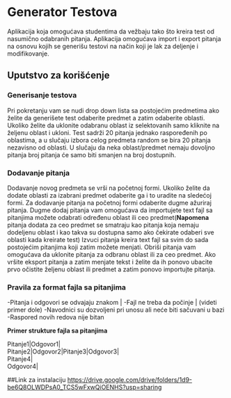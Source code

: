 # Generator Testova
Aplikacija koja omogućava studentima da vežbaju tako što kreira test od nasumično odabranih pitanja.
Aplikacija omogućava import i export pitanja na osnovu kojih se generišu testovi na način koji je lak za deljenje i modifikovanje.

## Uputstvo za korišćenje 
### Generisanje testova
 Pri pokretanju vam se nudi drop down lista sa postojećim predmetima ako želite da generišete test odaberite predmet a zatim odaberite oblasti.
 Ukoliko želite da uklonite odabranu oblast iz selektovanih samo kliknite na željenu oblast i ukloni.
 Test sadrži 20 pitanja jednako raspoređenih po oblastima, a u slučaju izbora celog predmeta random se bira 20 pitanja nezavisno od oblasti.
 U slučaju da neka oblast/predmet nemaju dovoljno pitanja broj pitanja će samo biti smanjen na broj dostupnih.
 
 ### Dodavanje pitanja
 Dodavanje novog predmeta se vrši na početnoj formi.
 Ukoliko želite da dodate oblasti za izabrani predmet odaberite ga i to uradite na sledećoj formi.
 Za dodavanje pitanja na početnoj formi odaberite dugme ažuriraj pitanja.
 Dugme dodaj pitanja vam omogućava da importujete text fajl sa pitanjima možete odabrati određenu oblast ili ceo predmet(**Napomena** pitanja dodata za ceo predmet se  smatraju kao pitanja koja nemaju dodeljenu oblast i kao takva su dostupna samo ako čekirate odaberi sve oblasti kada kreirate test)
 Izvuci pitanja kreira text fajl sa svim do sada postojećim pitanjima koji zatim možete menjati.
 Obriši pitanja vam omogućava da uklonite pitanja za odbranu oblast ili za ceo predmet. Ako vršite eksport pitanja a zatim menjate tekst i želite da ih ponovo ubacite prvo očistite željenu oblast ili predmet a zatim ponovo importujte pitanja.
 
 ### Pravila za format fajla sa pitanjima 
 
 -Pitanja i odgovori se odvajaju znakom |
 -Fajl ne treba da počinje | (videti primer dole)
 -Navodnici su dozvoljeni pri unosu ali neće biti sačuvani u bazi
 -Raspored novih redova nije bitan
 
 **Primer strukture fajla sa pitanjima**
 
 Pitanje1|Odgovor1|  
 Pitanje2|Odgovor2|Pitanje3|Odgovor3|  
 Pitanje4|  
 Odgovor4|  

##Link za instalaciju 
https://drive.google.com/drive/folders/1d9-be6Q8OLWDPsA0_TCS5wFxwQiOENHS?usp=sharing
